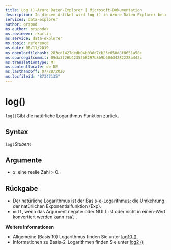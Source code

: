 ```yaml
---
title: Log ()-Azure Daten-Explorer | Microsoft-Dokumentation
description: In diesem Artikel wird log () in Azure Daten-Explorer beschrieben.
services: data-explorer
author: orspod
ms.author: orspodek
ms.reviewer: rkarlin
ms.service: data-explorer
ms.topic: reference
ms.date: 08/11/2019
ms.openlocfilehash: 283cd1427dedb04b036d7cb23e650d8f0651a58c
ms.sourcegitcommit: 09da3f26b4235368297b8b9b604d4282228a443c
ms.translationtype: MT
ms.contentlocale: de-DE
ms.lasthandoff: 07/28/2020
ms.locfileid: "87347135"
---
```

# <a name="log"></a>log()

`log()`Gibt die natürliche Logarithmus Funktion zurück.  

## <a name="syntax"></a>Syntax

`log(`*Stuben*`)`

## <a name="arguments"></a>Argumente

* *x*: eine reelle Zahl > 0.

## <a name="returns"></a>Rückgabe

* Der natürliche Logarithmus ist der Basis-e-Logarithmus: die Umkehrung der natürlichen Exponentialfunktion (Exp).
* `null`, wenn das Argument negativ oder NULL ist oder nicht in einen-Wert konvertiert werden kann `real` . 

**Weitere Informationen**

* Allgemeine (Basis 10) Logarithmus finden Sie unter [log10 ()](log10-function.md).
* Informationen zu Basis-2-Logarithmen finden Sie unter [log2 ()](log2-function.md)